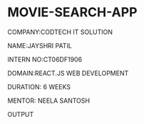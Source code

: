 # MOVIE-SEARCH-APP

COMPANY:CODTECH IT SOLUTION

NAME:JAYSHRI PATIL

INTERN NO:CT06DF1906

DOMAIN:REACT.JS WEB DEVELOPMENT

DURATION: 6 WEEKS

MENTOR: NEELA SANTOSH

OUTPUT
